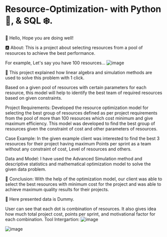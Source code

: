 # Resource-Optimization- with Python 🐍, & SQL ❄️.

:wave: Hello, Hope you are doing well!

🅰️ About:
This is a project about selecting resources from a pool of resources to achieve the best performance.

For example, Let's say you have 100 resources...
![image](https://user-images.githubusercontent.com/50954720/211860598-b9c2be72-9199-47ce-a25b-a2647325ffca.png)

:key: This project explained how linear algebra and simulation methods are used to solve this problem with 1 click.

Based on a given pool of resources with certain parameters for each resource, this model will help to identify the best team of required resources based on given constraints.
 
Project Requirements: Developed the resource optimization model for selecting the best group of resources defined as per project requirements from the pool of more than 100 resources which cost minimum and give maximum efficiency. This model was developed to find the best group of resources given the constraint of cost and other parameters of resources.
 
Case Example: In the given example client was interested to find the best 3 resources for their project having maximum Points per sprint as a team without any constraint of cost, Level of resources and others.

Data and Model: I have used the Advanced Simulation method and descriptive statistics and mathematical optimization model to solve the given data problem.

:microphone: Conclusion:
With the help of the optimization model, our client was able to select the best resources with minimum cost for the project and was able to achieve maximum quality results for their projects.

:loudspeaker: Here presented data is Dummy.

User can see that each dot is combination of resources. It also gives idea how much total project cost, points per sprint, and motivational factor for each combination.
Tool Intergartion:
![image](https://user-images.githubusercontent.com/50954720/213775511-185ee31f-c08c-4d9c-8783-4c04c641aa74.png)

![image](https://user-images.githubusercontent.com/50954720/213775433-fa9d31f5-227b-4605-b9e3-e6a193927e9d.png)

